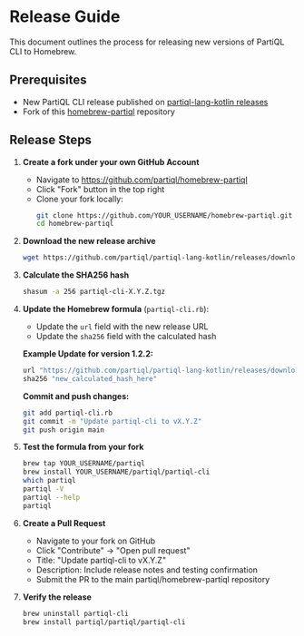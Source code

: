 # Release Guide

This document outlines the process for releasing new versions of PartiQL CLI to Homebrew.

## Prerequisites
- New PartiQL CLI release published on [partiql-lang-kotlin releases](https://github.com/partiql/partiql-lang-kotlin/releases)
- Fork of this [homebrew-partiql](https://github.com/partiql/homebrew-partiql) repository

## Release Steps

1. **Create a fork under your own GitHub Account**
   - Navigate to https://github.com/partiql/homebrew-partiql
   - Click "Fork" button in the top right
   - Clone your fork locally:
     ```bash
     git clone https://github.com/YOUR_USERNAME/homebrew-partiql.git
     cd homebrew-partiql
     ```

2. **Download the new release archive**
   ```bash
   wget https://github.com/partiql/partiql-lang-kotlin/releases/download/vX.Y.Z/partiql-cli-X.Y.Z.tgz
   ```

3. **Calculate the SHA256 hash**
   ```bash
   shasum -a 256 partiql-cli-X.Y.Z.tgz
   ```

4. **Update the Homebrew formula** (`partiql-cli.rb`):
   - Update the `url` field with the new release URL
   - Update the `sha256` field with the calculated hash

   **Example Update for version 1.2.2:**
   ```ruby
   url "https://github.com/partiql/partiql-lang-kotlin/releases/download/v1.2.2/partiql-cli-1.2.2.tgz"
   sha256 "new_calculated_hash_here"
   ```

   **Commit and push changes:**
   ```bash
   git add partiql-cli.rb
   git commit -m "Update partiql-cli to vX.Y.Z"
   git push origin main
   ```

5. **Test the formula from your fork**
   ```bash
   brew tap YOUR_USERNAME/partiql
   brew install YOUR_USERNAME/partiql/partiql-cli
   which partiql
   partiql -V
   partiql --help
   partiql
   ```

6. **Create a Pull Request**
   - Navigate to your fork on GitHub
   - Click "Contribute" → "Open pull request"
   - Title: "Update partiql-cli to vX.Y.Z"
   - Description: Include release notes and testing confirmation
   - Submit the PR to the main partiql/homebrew-partiql repository

7. **Verify the release**
   ```bash
   brew uninstall partiql-cli
   brew install partiql/partiql/partiql-cli
   ```

